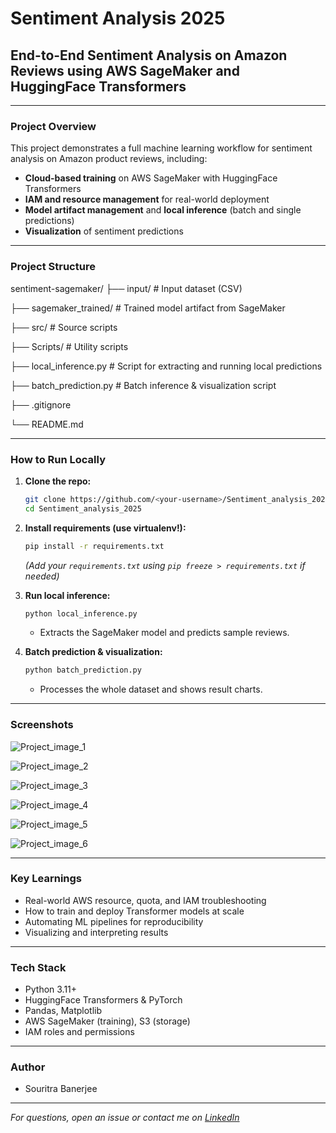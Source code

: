 # Sentiment Analysis 2025

## End-to-End Sentiment Analysis on Amazon Reviews using AWS SageMaker and HuggingFace Transformers

---

### **Project Overview**

This project demonstrates a full machine learning workflow for sentiment analysis on Amazon product reviews, including:

- **Cloud-based training** on AWS SageMaker with HuggingFace Transformers
- **IAM and resource management** for real-world deployment
- **Model artifact management** and **local inference** (batch and single predictions)
- **Visualization** of sentiment predictions

---

### **Project Structure**
sentiment-sagemaker/
├── input/ # Input dataset (CSV)

├── sagemaker_trained/ # Trained model artifact from SageMaker

├── src/ # Source scripts

├── Scripts/ # Utility scripts

├── local_inference.py # Script for extracting and running local predictions

├── batch_prediction.py # Batch inference & visualization script

├── .gitignore

└── README.md

---

### **How to Run Locally**

1. **Clone the repo:**
    ```sh
    git clone https://github.com/<your-username>/Sentiment_analysis_2025.git
    cd Sentiment_analysis_2025
    ```

2. **Install requirements (use virtualenv!):**
    ```sh
    pip install -r requirements.txt
    ```
    *(Add your `requirements.txt` using `pip freeze > requirements.txt` if needed)*

3. **Run local inference:**
    ```sh
    python local_inference.py
    ```
    - Extracts the SageMaker model and predicts sample reviews.

4. **Batch prediction & visualization:**
    ```sh
    python batch_prediction.py
    ```
    - Processes the whole dataset and shows result charts.

---

### **Screenshots**

![Project_image_1](https://github.com/user-attachments/assets/e3f0ab48-9825-42d3-a1ea-889107b63407)

![Project_image_2](https://github.com/user-attachments/assets/572bfa5f-3fd5-4082-ad90-20ef01065c5e)

![Project_image_3](https://github.com/user-attachments/assets/f8a427a3-6006-4fa9-b5fb-db5099f7f896)

![Project_image_4](https://github.com/user-attachments/assets/bbf02ead-b47b-46a9-aabf-fc02a0e24903)

![Project_image_5](https://github.com/user-attachments/assets/0786b7b9-a12d-4bd7-8db6-0ae8459fbd2c)

![Project_image_6](https://github.com/user-attachments/assets/4c4dbe09-db7e-47ff-9cdb-769f71f67d5d)




---

### **Key Learnings**
- Real-world AWS resource, quota, and IAM troubleshooting
- How to train and deploy Transformer models at scale
- Automating ML pipelines for reproducibility
- Visualizing and interpreting results

---

### **Tech Stack**
- Python 3.11+
- HuggingFace Transformers & PyTorch
- Pandas, Matplotlib
- AWS SageMaker (training), S3 (storage)
- IAM roles and permissions

---

### **Author**
- Souritra Banerjee

---

*For questions, open an issue or contact me on [LinkedIn]([https://www.linkedin.com/](https://www.linkedin.com/in/souritra1/))*
